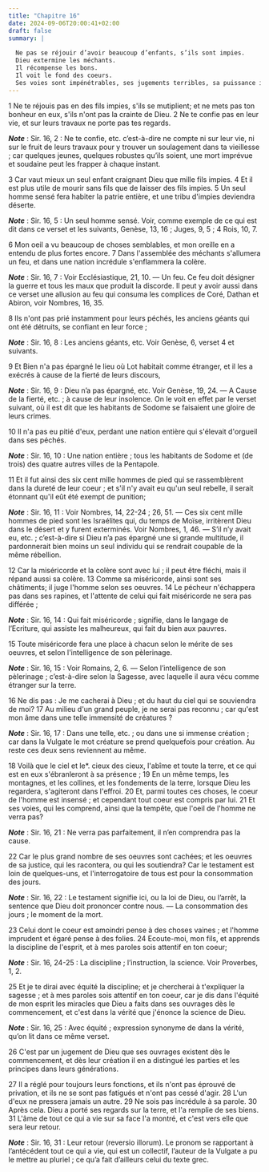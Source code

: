 ```yaml
---
title: "Chapitre 16"
date: 2024-09-06T20:00:41+02:00
draft: false
summary: |
  
  Ne pas se réjouir d’avoir beaucoup d’enfants, s’ils sont impies.
  Dieu extermine les méchants.
  Il récompense les bons.
  Il voit le fond des coeurs.
  Ses voies sont impénétrables, ses jugements terribles, sa puissance infinie.
---
```



1 Ne te réjouis pas en des fils impies, s'ils se mutiplient; et ne mets pas ton bonheur en eux, s'ils n'ont pas la crainte de Dieu. 2 Ne te confie pas en leur vie, et sur leurs travaux ne porte pas tes regards.

***Note*** :  Sir. 16, 2 : Ne te confie, etc. c’est-à-dire ne compte ni sur leur vie, ni sur le fruit de leurs travaux pour y trouver un soulagement dans ta vieillesse ; car quelques jeunes, quelques robustes qu’ils soient, une mort imprévue et soudaine peut les frapper à chaque instant.

3 Car vaut mieux un seul enfant craignant Dieu que mille fils impies. 4 Et il est plus utile de mourir sans fils que de laisser des fils impies. 5 Un seul homme sensé fera habiter la patrie entière, et une tribu d'impies deviendra déserte.

***Note*** :  Sir. 16, 5 : Un seul homme sensé. Voir, comme exemple de ce qui est dit dans ce verset et les suivants, Genèse, 13, 16 ; Juges, 9, 5 ; 4 Rois, 10, 7.

6 Mon oeil a vu beaucoup de choses semblables, et mon oreille en a entendu de plus fortes encore. 7 Dans l'assemblée des méchants s'allumera un feu, et dans une nation incrédule s'enflammera la colère.

***Note*** :  Sir. 16, 7 : Voir Ecclésiastique, 21, 10. ― Un feu. Ce feu doit désigner la guerre et tous les maux que produit la discorde. Il peut y avoir aussi dans ce verset une allusion au feu qui consuma les complices de Coré, Dathan et Abiron, voir Nombres, 16, 35.

8 Ils n'ont pas prié instamment pour leurs péchés, les anciens géants qui ont été détruits, se confiant en leur force ;

***Note*** :  Sir. 16, 8 : Les anciens géants, etc. Voir Genèse, 6, verset 4 et suivants.

9 Et Bien n'a pas épargné le lieu où Lot habitait comme étranger, et il les a exécrés à cause de la fierté de leurs discours,

***Note*** :  Sir. 16, 9 : Dieu n’a pas épargné, etc. Voir Genèse, 19, 24. ― A Cause de la fierté, etc. ; à cause de leur insolence. On le voit en effet par le verset suivant, où il est dit que les habitants de Sodome se faisaient une gloire de leurs crimes.

10 Il n'a pas eu pitié d'eux, perdant une nation entière qui s'élevait d'orgueil dans ses péchés.

***Note*** :  Sir. 16, 10 : Une nation entière ; tous les habitants de Sodome et (de trois) des quatre autres villes de la Pentapole.


11 Et il fut ainsi des six cent mille hommes de pied qui se rassemblèrent dans la dureté de leur coeur ; et s'il n'y avait eu qu'un seul rebelle, il serait étonnant qu'il eût été exempt de punition;

***Note*** :  Sir. 16, 11 : Voir Nombres, 14, 22-24 ; 26, 51. ― Ces six cent mille hommes de pied sont les Israélites qui, du temps de Moïse, irritèrent Dieu dans le désert et y furent exterminés. Voir Nombres, 1, 46. ― S’il n’y avait eu, etc. ; c’est-à-dire si Dieu n’a pas épargné une si grande multitude, il pardonnerait bien moins un seul individu qui se rendrait coupable de la même rébellion.

12 Car la miséricorde et la colère sont avec lui ; il peut être fléchi, mais il répand aussi sa colère. 13 Comme sa miséricorde, ainsi sont ses châtiments; il juge l'homme selon ses oeuvres. 14 Le pécheur n'échappera pas dans ses rapines, et l'attente de celui qui fait miséricorde ne sera pas différée ;

***Note*** :  Sir. 16, 14 : Qui fait miséricorde ; signifie, dans le langage de l’Ecriture, qui assiste les malheureux, qui fait du bien aux pauvres.


15 Toute miséricorde fera une place à chacun selon le mérite de ses oeuvres, et selon l'intelligence de son pèlerinage.

***Note*** :  Sir. 16, 15 : Voir Romains, 2, 6. ― Selon l’intelligence de son pèlerinage ; c’est-à-dire selon la Sagesse, avec laquelle il aura vécu comme étranger sur la terre.

16 Ne dis pas : Je me cacherai à Dieu ; et du haut du ciel qui se souviendra de moi? 17 Au milieu d'un grand peuple, je ne serai pas reconnu ; car qu'est mon âme dans une telle immensité de créatures ?

***Note*** :  Sir. 16, 17 : Dans une telle, etc. ; ou dans une si immense création ; car dans la Vulgate le mot créature se prend quelquefois pour création. Au reste ces deux sens reviennent au même.

18 Voilà que le ciel et le*. cieux des cieux, l'abîme et toute la terre, et ce qui est en eux s'ébranleront à sa présence ; 19 En un même temps, les montagnes, et les collines, et les fondements de la terre, lorsque Dieu les regardera, s'agiteront dans l'effroi. 20 Et, parmi toutes ces choses, le coeur de l'homme est insensé ; et cependant tout coeur est compris par lui. 21 Et ses voies, qui les comprend, ainsi que la tempête, que l'oeil de l'homme ne verra pas?

***Note*** :  Sir. 16, 21 : Ne verra pas parfaitement, il n’en comprendra pas la cause.


22 Car le plus grand nombre de ses oeuvres sont cachées; et les oeuvres de sa justice, qui les racontera, ou qui les soutiendra? Car le testament est loin de quelques-uns, et l'interrogatoire de tous est pour la consommation des jours.

***Note*** :  Sir. 16, 22 : Le testament signifie ici, ou la loi de Dieu, ou l’arrêt, la sentence que Dieu doit prononcer contre nous. ― La consommation des jours ; le moment de la mort.

23 Celui dont le coeur est amoindri pense à des choses vaines ; et l'homme imprudent et égaré pense à des folies. 24 Ecoute-moi, mon fils, et apprends la discipline de l'esprit, et à mes paroles sois attentif en ton coeur;

***Note*** :  Sir. 16, 24-25 : La discipline ; l’instruction, la science. Voir Proverbes, 1, 2.


25 Et je te dirai avec équité la discipline; et je chercherai à t'expliquer la sagesse ; et à mes paroles sois attentif en ton coeur, car je dis dans l'équité de mon esprit les miracles que Dieu a faits dans ses ouvrages dès le commencement, et c'est dans la vérité que j'énonce la science de Dieu.

***Note*** :  Sir. 16, 25 : Avec équité ; expression synonyme de dans la vérité, qu’on lit dans ce même verset.

26 C'est par un jugement de Dieu que ses ouvrages existent dès le commencement, et dès leur création il en a distingué les parties et les principes dans leurs générations.


27 Il a réglé pour toujours leurs fonctions, et ils n'ont pas éprouvé de privation, et ils ne se sont pas fatigués et n'ont pas cessé d'agir. 28 L'un d'eux ne pressera jamais un autre. 29 Ne sois pas incrédule à sa parole. 30 Après cela. Dieu a porté ses regards sur la terre, et l'a remplie de ses biens. 31 L'âme de tout ce qui a vie sur sa face l'a montré, et c'est vers elle que sera leur retour.

***Note*** :  Sir. 16, 31 : Leur retour (reversio illorum). Le pronom se rapportant à l’antécédent tout ce qui a vie, qui est un collectif, l’auteur de la Vulgate a pu le mettre au pluriel ; ce qu’a fait d’ailleurs celui du texte grec.

